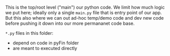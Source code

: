 This is the top/root level ("main") our python code.
We limit how much logic we put here; ideally only a single `main.py` file that is entry point of our app.
But this also where we can out ad-hoc temp/demo code and dev new code before pushing it down into our more permananet code base.

`*.py` files in this folder:
- depend on code in pyFin folder
- are meant to executed directly